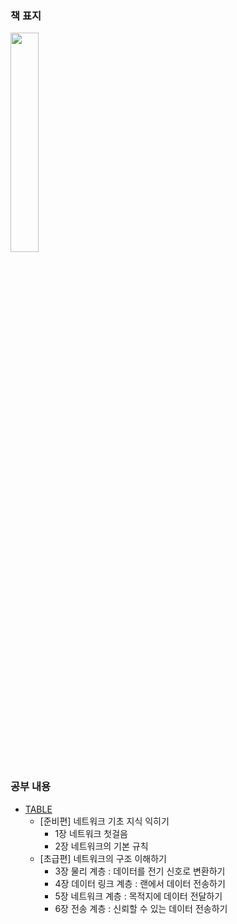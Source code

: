 ### 책 표지
<img src = "https://user-images.githubusercontent.com/48342925/148964953-0ab98b5d-469a-4b14-8d36-c2a6ff35cef6.png" width = "30%">

### 공부 내용

- [TABLE](https://alert-dance-a15.notion.site/8f5d8debe0594b50bff55b19838a665a)
  - [준비편] 네트워크 기초 지식 익히기
    - 1장 네트워크 첫걸음
    - 2장 네트워크의 기본 규칙
  - [초급편] 네트워크의 구조 이해하기
    - 3장 물리 계층 : 데이터를 전기 신호로 변환하기
    - 4장 데이터 링크 계층 : 랜에서 데이터 전송하기
    - 5장 네트워크 계층 : 목적지에 데이터 전달하기
    - 6장 전송 계층 : 신뢰할 수 있는 데이터 전송하기
